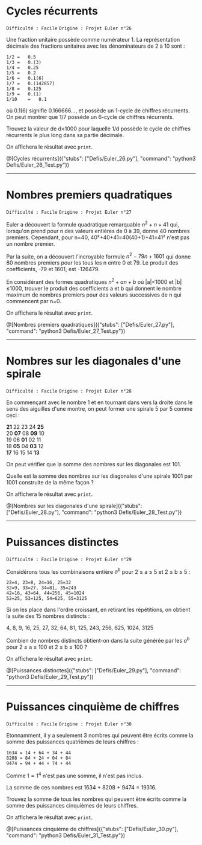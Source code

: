 # Cycles récurrents
`Difficulté : Facile`
`Origine : Projet Euler n°26`

Une fraction unitaire possède comme numérateur 1. La représentation décimale des fractions unitaires avec les dénominateurs de 2 à 10 sont :

    1/2	= 	0.5
    1/3	= 	0.(3)
    1/4	= 	0.25
    1/5	= 	0.2
    1/6	= 	0.1(6)
    1/7	= 	0.(142857)
    1/8	= 	0.125
    1/9	= 	0.(1)
    1/10	= 	0.1 

où 0.1(6) signifie 0.166666..., et possède un 1-cycle de chiffres récurrents. On peut montrer que 1/7 possède un 6-cycle de chiffres récurrents.

Trouvez la valeur de d<1000 pour laquelle 1/d possède le cycle de chiffres récurrents le plus long dans sa partie décimale.

On affichera le résultat avec `print`.

@[Cycles récurrents]({"stubs": ["Defis/Euler_26.py"], "command": "python3 Defis/Euler_26_Test.py"})

---

# Nombres premiers quadratiques
`Difficulté : Facile`
`Origine : Projet Euler n°27`

Euler a découvert la formule quadratique remarquable $`n^2 + n+41`$ qui, lorsqu'on prend pour n des valeurs entières de 0 à 39, donne 40 nombres premiers. Cependant, pour n=40, 40²+40+41=40(40+1)+41=41² n'est pas un nombre premier.

Par la suite, on a découvert l'incroyable formule $`n^2-79n+1601`$ qui donne 80 nombres premiers pour les tous les n entre 0 et 79. Le produit des coefficients, -79 et 1601, est -126479.


En considérant des formes quadratiques $`n^2+an+b`$ où |a|<1000 et |b|≤1000, trouver le produit des coefficients a et b qui donnent le nombre maximum de nombres premiers pour des valeurs successives de n qui commencent par n=0.

On affichera le résultat avec `print`.

@[Nombres premiers quadratiques]({"stubs": ["Defis/Euler_27.py"], "command": "python3 Defis/Euler_27_Test.py"})

---

# Nombres sur les diagonales d'une spirale
`Difficulté : Facile`
`Origine : Projet Euler n°28`

En commençant avec le nombre 1 et en tournant dans vers la droite dans le sens des aiguilles d'une montre, on peut former une spirale 5 par 5 comme ceci :

**21** 22 23 24 **25**  
20   **07**   08   **09** 10  
19   06   **01**   02 11  
18   **05**   04   **03** 12  
**17** 16 15 14 **13**  

On peut vérifier que la somme des nombres sur les diagonales est 101.

Quelle est la somme des nombres sur les diagonales d'une spirale 1001 par 1001 construite de la même façon ?

On affichera le résultat avec `print`.

@[Nombres sur les diagonales d'une spirale]({"stubs": ["Defis/Euler_28.py"], "command": "python3 Defis/Euler_28_Test.py"})

---

# Puissances distinctes
`Difficulté : Facile`
`Origine : Projet Euler n°29`

Considérons tous les combinaisons entière $`a^b`$ pour 2 ≤ a ≤ 5 et 2 ≤ b ≤ 5 :

    22=4, 23=8, 24=16, 25=32  
    32=9, 33=27, 34=81, 35=243  
    42=16, 43=64, 44=256, 45=1024  
    52=25, 53=125, 54=625, 55=3125  

Si on les place dans l'ordre croissant, en retirant les répétitions, on obtient la suite des 15 nombres distincts :

4, 8, 9, 16, 25, 27, 32, 64, 81, 125, 243, 256, 625, 1024, 3125

Combien de nombres distincts obtient-on dans la suite générée par les $`a^b`$ pour 2 ≤ a ≤ 100 et 2 ≤ b ≤ 100 ?

On affichera le résultat avec `print`.

@[Puissances distinctes]({"stubs": ["Defis/Euler_29.py"], "command": "python3 Defis/Euler_29_Test.py"})

---

# Puissances cinquième de chiffres
`Difficulté : Facile`
`Origine : Projet Euler n°30`

Etonnamment, il y a seulement 3 nombres qui peuvent être écrits comme la somme des puissances quatrièmes de leurs chiffres : 

    1634 = 14 + 64 + 34 + 44
    8208 = 84 + 24 + 04 + 84
    9474 = 94 + 44 + 74 + 44

Comme $`1 = 1^4`$ n'est pas une somme, il n'est pas inclus.

La somme de ces nombres est 1634 + 8208 + 9474 = 19316.

Trouvez la somme de tous les nombres qui peuvent être écrits comme la somme des puissances cinquièmes de leurs chiffres.

On affichera le résultat avec `print`.

@[Puissances cinquième de chiffres]({"stubs": ["Defis/Euler_30.py"], "command": "python3 Defis/Euler_31_Test.py"})

